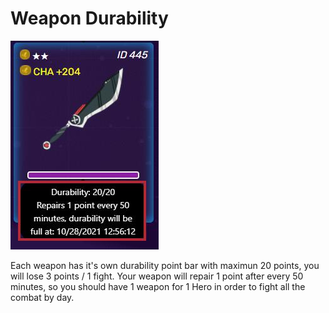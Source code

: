 # Weapon Durability

![Weapon durability](../.gitbook/assets/27.jpg)

Each weapon has it's own durability point bar with maximun 20 points, you will lose 3 points / 1 fight. Your weapon will repair 1 point after every 50 minutes, so you should have 1 weapon for 1 Hero in order to fight all the combat by day.
